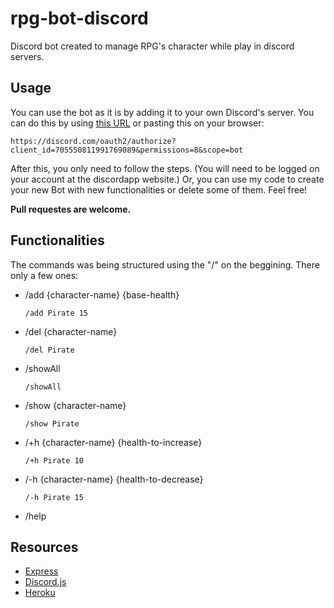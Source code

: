 # rpg-bot-discord

Discord bot created to manage RPG's character while play in discord servers.

## Usage
You can use the bot as it is by adding it to your own Discord's server. You can do this by using [this URL](https://discord.com/oauth2/authorize?client_id=705550811991769089&permissions=8&scope=bot) or pasting this on your browser:

```https://discord.com/oauth2/authorize?client_id=705550811991769089&permissions=8&scope=bot```

After this, you only need to follow the steps. (You will need to be logged on your account at the discordapp website.) Or, you can use my code to create your new Bot with new functionalities or delete some of them. Feel free!

**Pull requestes are welcome.**

## Functionalities
The commands was being structured using the "/" on the beggining. There only a few ones:
- /add {character-name} {base-health}
  
  ```/add Pirate 15```
- /del {character-name}
  
  ```/del Pirate```
- /showAll

  ```/showAll```
- /show {character-name}
  
  ```/show Pirate```
- /+h {character-name} {health-to-increase}
  
  ```/+h Pirate 10```
- /-h {character-name} {health-to-decrease}
  
  ```/-h Pirate 15```
- /help
    
## Resources
* [Express](https://expressjs.com/pt-br/api.html)
* [Discord.js](https://discordjs.guide/)
* [Heroku](https://devcenter.heroku.com/categories/reference)
